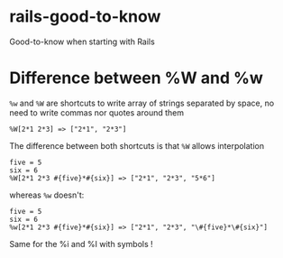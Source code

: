 # rails-good-to-know
Good-to-know when starting with Rails

# Difference between %W and %w
`%w` and `%W` are shortcuts to write array of strings separated by space, no need to write commas nor quotes around them

`%W[2*1 2*3] => ["2*1", "2*3"]`

The difference between both shortcuts is that `%W` allows interpolation

```
five = 5
six = 6
%W[2*1 2*3 #{five}*#{six}] => ["2*1", "2*3", "5*6"]
```

whereas `%w` doesn't:

```
five = 5
six = 6
%w[2*1 2*3 #{five}*#{six}] => ["2*1", "2*3", "\#{five}*\#{six}"]
```

Same for the %i and %I with symbols !


